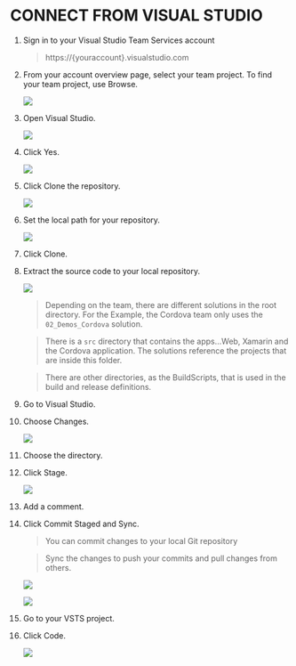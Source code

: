 # CONNECT FROM VISUAL STUDIO

1.  Sign in to your Visual Studio Team Services account 

    > https://{youraccount}.visualstudio.com

1.	From your account overview page, select your team project. To find your team project, use Browse.

    ![](img/intro/image18.jpg) 

1.	Open Visual Studio.	

    ![](img/intro/image7.jpg)

1.	Click Yes.	

    ![](img/intro/image8.jpg)

1.	Click Clone the repository.	

    ![](img/intro/image9.jpg)

1.	Set the local path for your repository.

    ![](img/intro/image10.jpg)

1.	Click Clone.

1.	Extract the source code to your local repository.

    ![](img/intro/image12.jpg)

    > Depending on the team, there are different solutions in the root directory. For the Example, the Cordova team only uses the `02_Demos_Cordova` solution.

    > There is a `src` directory that contains the apps…Web, Xamarin and the Cordova application. The solutions reference the projects that are inside this folder.

    > There are other directories, as the BuildScripts, that is used in the build and release definitions.

1.	Go to Visual Studio.

1.	Choose  Changes.	

    ![](img/intro/image13.jpg)

1.	Choose the directory.

1.	Click Stage.	

    ![](img/intro/image14.jpg)

1.	Add a comment.

1.	Click Commit Staged and Sync.	

    > You can commit changes to your local Git repository    
        
    > Sync the changes to push your commits and pull changes from others.

    ![](img/intro/image15.jpg)

    ![](img/intro/image16.jpg)

1.	Go to your VSTS project.

1.	Click Code.	

    ![](img/intro/image17.jpg)
